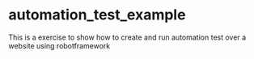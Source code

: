 # automation_test_example
This is a exercise to show how to create and run automation test over a website using robotframework
